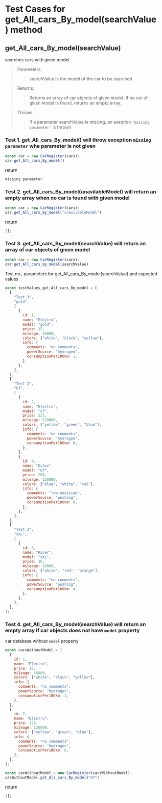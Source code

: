 # Test Cases for **get_All_cars_By_model(searchValue)** method

## **get_All_cars_By_model(searchValue)**

searches cars with given model

> Parameters:
>
> > searchValue is the model of the car to be searched

> Returns:
>
> > Returns an array of car objects of given model. If no car of given model is found, returns an empty array.

> Throws:
>
> > If a parameter searchValue is missing, an exeption `'missing parameter'` is thrown

### Test 1. get_All_cars_By_model() will throw exception `missing parameter` whe parameter is not given

```js
const car = new CarRegister(cars):
car.get_All_cars_By_model()
```

return

```js
missing parameter
```

### Test 2. get_All_cars_By_model(unavilableModel) will return an empty array when no car is found with given model

```js
const car = new CarRegister(cars):
car.get_All_cars_By_model("unavilableModel")
```

return

```js
[];
```

### Test 3. get_All_cars_By_model(searchValue) will return an array of car objects of given model

```js
const car = new CarRegister(cars):
car.get_All_cars_By_model(searchValue)
```

Test no., parameters for get_All_cars_By_model(searchValue) and expected values

```js
const testValues_get_All_cars_By_model = [
  [
    "Test 3",
    "gold",
    [
      {
        id: 1,
        name: "Electro",
        model: "gold",
        price: 15,
        mileage: 45000,
        colors: ["white", "black", "yellow"],
        info: {
          comments: "no comments",
          powerSource: "hydrogen",
          consumptionPer100km: 1,
        },
      },
    ],
  ],
  [
    "Test 3",
    "GT",
    [
      {
        id: 2,
        name: "Electro",
        model: "GT",
        price: 123,
        mileage: 120000,
        colors: ["yellow", "green", "blue"],
        info: {
          comments: "no comments",
          powerSource: "hydrogen",
          consumptionPer100km: 6,
        },
      },
      {
        id: 4,
        name: "Ovlov",
        model: "GT",
        price: 200,
        mileage: 120000,
        colors: ["blue", "white", "red"],
        info: {
          comments: "low emission",
          powerSource: "pushing",
          consumptionPer100km: 6,
        },
      },
    ],
  ],
  [
    "Test 3",
    "XXL",
    [
      {
        id: 3,
        name: "Racer",
        model: "XXL",
        price: 10,
        mileage: 10000,
        colors: ["white", "red", "orange"],
        info: {
          comments: "no comments",
          powerSource: "pushing",
          consumptionPer100km: 4,
        },
      },
    ],
  ],
];
```

### Test 4. get_All_cars_By_model(searchValue) will return an empty array if car objects does not have `model` property

car database without `model` property

```js
const carsWithoutModel = [
  {
    id: 1,
    name: "Electro",
    price: 15,
    mileage: 45000,
    colors: ["white", "black", "yellow"],
    info: {
      comments: "no comments",
      powerSource: "hydrogen",
      consumptionPer100km: 1,
    },
  },
  {
    id: 2,
    name: "Electro",
    price: 123,
    mileage: 120000,
    colors: ["yellow", "green", "blue"],
    info: {
      comments: "no comments",
      powerSource: "hydrogen",
      consumptionPer100km: 6,
    },
  },
];
```

```js
const carWithoutModel = new CarRegister(carsWithoutModel):
carWithoutModel.get_All_cars_By_model("GT")
```

return

```js
[];
```
